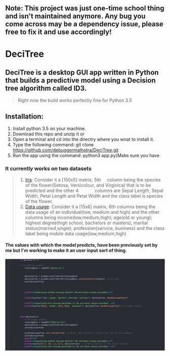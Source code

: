 ## Note: This project was just one-time school thing and isn't maintained anymore. Any bug you come across may be a dependency issue, please free to fix it and use accordingly!

# DeciTree
## DeciTree is a desktop GUI app written in Python that builds a predictive model using a Decision tree algorithm called ID3. 
> Right now the build works perfectly fine for Python 3.5

## Installation:
1. Install python 3.5 on your machine. 
2. Download this repo and unzip it or
3. Open a terminal and cd into the directry where you wnat to install it.
4. Type the following command: 
  git clone https://github.com/debuggermalhotra/DeciTree.git
5. Run the app using the command: python3 app.py(Make sure you have 

### It currently works on two datasets
> 1. [Iris](https://github.com/debuggermalhotra/DeciTree/blob/master/fishiris.csv): Consider it a [150x5] matrix, 5th     column being the species of the flower(Setosa, Versicolour, and Virginica) that is to be predicted and the other 4             columns are Sepal Length, Sepal Width, Petal Length and Petal Width and the class label is species of the flower.
> 2. [Data usage](https://github.com/debuggermalhotra/DeciTree/blob/master/mobile.csv): Consider it a [15x6] matrix, 6th columns being the data usage of an individual(low, medium and high) and the other columns being income(low,medium,high); age(old or young); highest degree(high school, bachelors or masters); marital status(married,single); profession(service, business) and the class label being mobile data usage(low,medium,high)
     
#### The values with which the model predicts, have been previously set by me but I'm working to make it an user input sort of thing.
![code snippet](https://github.com/debuggermalhotra/DeciTree/blob/master/img/1.png)





